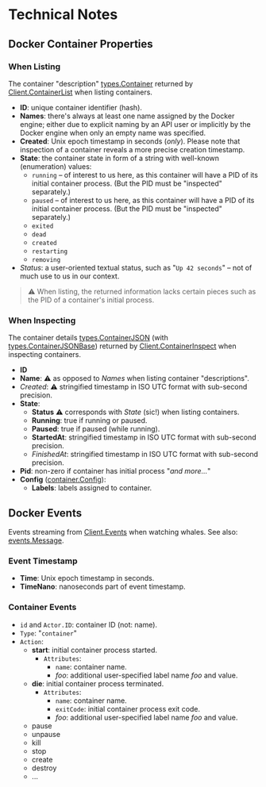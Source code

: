 # Technical Notes

## Docker Container Properties

### When Listing

The container "description"
[types.Container](https://pkg.go.dev/github.com/docker/docker/api/types#Container)
returned by
[Client.ContainerList](https://pkg.go.dev/github.com/ph/moby/client#Client.ContainerList)
when listing containers.

- **ID**: unique container identifier (hash).
- **Names**: there's always at least one name assigned by the Docker engine; either
  due to explicit naming by an API user or implicitly by the Docker engine when
  only an empty name was specified.
- **Created**: Unix epoch timestamp in seconds (_only_). Please note that
  inspection of a container reveals a more precise creation timestamp.
- **State**: the container state in form of a string with well-known
  (enumeration) values:
  - `running` – of interest to us here, as this container will have a PID of its
    initial container process. (But the PID must be "inspected" separately.)
  - `paused` – of interest to us here, as this container will have a PID of its
    initial container process. (But the PID must be "inspected" separately.)
  - `exited`
  - `dead`
  - `created`
  - `restarting`
  - `removing`
- _Status_: a user-oriented textual status, such as "`Up 42 seconds`" – not of
  much use to us in our context.

> ⚠️ When listing, the returned information lacks certain pieces such as the PID
> of a container's initial process.

### When Inspecting

The container details
[types.ContainerJSON](https://pkg.go.dev/github.com/docker/docker/api/types#ContainerJSON)
(with
[types.ContainerJSONBase](https://pkg.go.dev/github.com/docker/docker/api/types#ContainerJSONBase))
returned by
[Client.ContainerInspect](https://pkg.go.dev/github.com/ph/moby/client#Client.ContainerInspect)
when inspecting containers.

- **ID**
- **Name**: ⚠️ as opposed to _Names_ when listing container "descriptions".
- _Created_: ⚠️ stringified timestamp in ISO UTC format with sub-second
    precision.
- **State**:
  - **Status** ⚠️ corresponds with _State_ (sic!) when listing containers.
  - **Running**: true if running or paused.
  - **Paused**: true if paused (while running).
  - **StartedAt**: stringified timestamp in ISO UTC format with sub-second
    precision.
  - _FinishedAt_: stringified timestamp in ISO UTC format with sub-second
    precision.
- **Pid**: non-zero if container has initial process "_and more..._"
- **Config**
  ([container.Config](https://pkg.go.dev/github.com/docker/docker@v20.10.6+incompatible/api/types/container#Config)):
  - **Labels**: labels assigned to container.

## Docker Events

Events streaming from
[Client.Events](https://pkg.go.dev/github.com/ph/moby/client#Client.Events) when
watching whales. See also:
[events.Message](https://pkg.go.dev/github.com/docker/docker/api/types/events#Message).

### Event Timestamp

- **Time**: Unix epoch timestamp in seconds.
- **TimeNano**: nanoseconds part of event timestamp.

### Container Events

- `id` and `Actor.ID`: container ID (not: name).
- `Type`: "`container`"
- `Action`:
  - **start**: initial container process started.
    - `Attributes`:
      - `name`: container name.
      - _foo_: additional user-specified label name _foo_ and value.
  - **die**: initial container process terminated.
    - `Attributes`:
      - `name`: container name.
      - `exitCode`: initial container process exit code.
      - _foo_: additional user-specified label name _foo_ and value.
  - pause
  - unpause
  - kill
  - stop
  - create
  - destroy
  - ...
